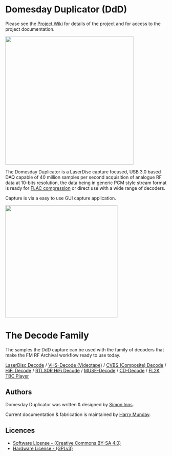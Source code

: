 # Domesday Duplicator (DdD)

Please see the [Project Wiki](https://github.com/simoninns/DomesdayDuplicator/wiki) for details of the project and for access to the project documentation.

<img src="https://user-images.githubusercontent.com/56382624/183899501-a1914f3f-0710-4095-8f0e-b84e6d266d1c.png" width="400" height="">

The Domesday Duplicator is a LaserDisc capture focused, USB 3.0 based DAQ capable of 40 million samples per second acquisition of analogue RF data at 10-bits resolution, the data being in generic PCM style stream format is ready for [FLAC compression](https://github.com/oyvindln/vhs-decode/wiki/RF-Compression-&-Decompression-Guide) or direct use with a wide range of decoders.

Capture is via a easy to use GUI capture application.

<img src="https://user-images.githubusercontent.com/56382624/219953404-2ad85772-7fe3-40e8-a4b3-9ea61443736d.gif" width="350" height="">

# The Decode Family 

The samples the DdD capture can be used with the family of decoders that make the FM RF Archival workflow ready to use today.

[LaserDisc Decode](https://github.com/happycube/ld-decode) / [VHS-Decode (Videotape)](https://github.com/oyvindln/vhs-decode/wiki/) / [CVBS (Composite) Decode](CVBS-Composite-Decode) / [HiFi Decode](HiFi-Decode) / [RTLSDR HiFi Decode](RTLSDR) / [MUSE-Decode](https://bitbucket.org/staffanulfberg/ldaudio/src/master/musecpp/) / [CD-Decode](https://github.com/happycube/cd-decode) / [FL2K TBC Player](TBC-To-Analogue)

## Authors

Domesday Duplicator was written & designed by [Simon Inns](https://github.com/simoninns).

Current documentation & fabrication is maintained by [Harry Munday](https://github.com/harrypm). 


## Licences


- [Software License - (Creative Commons BY-SA 4.0)](https://github.com/simoninns/DomesdayDuplicator/blob/master/LICENSE)
- [Hardware License - (GPLv3)](https://creativecommons.org/licenses/by-sa/4.0/)
